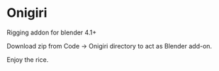 # Onigiri

Rigging addon for blender 4.1+

Download zip from Code -> Onigiri directory to act as Blender add-on.

Enjoy the rice.
